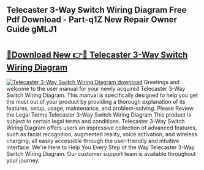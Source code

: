 ## Telecaster 3-Way Switch Wiring Diagram Free Pdf Download - Part-q1Z New Repair Owner Guide gMLJ1

# <h2><a href="http://dfr2e7.blite.top/?on=Telecaster+3-Way+Switch+Wiring+Diagram">🔗Download New 👉🔴 Telecaster 3-Way Switch Wiring Diagram</a></h2>

[![Telecaster 3-Way Switch Wiring Diagram download](https://i.imgur.com/lujVjoI.png)](http://dfr2e7.blite.top/?on=Telecaster+3-Way+Switch+Wiring+Diagram)
Greetings and welcome to the user manual for your newly acquired Telecaster 3-Way Switch Wiring Diagram. This manual is specifically designed to help you get the most out of your product by providing a thorough explanation of its features, setup, usage, maintenance, and problem-solving. Please Review the Legal Terms Telecaster 3-Way Switch Wiring Diagram This product is subject to certain legal terms and conditions. Telecaster 3-Way Switch Wiring Diagram offers users an impressive collection of advanced features, such as facial recognition, augmented reality, voice activation, and wireless charging, all easily accessible through the user-friendly and intuitive interface. We're Here to Help You Every Step of the Way Telecaster 3-Way Switch Wiring Diagram. Our customer support team is available throughout your journey.
